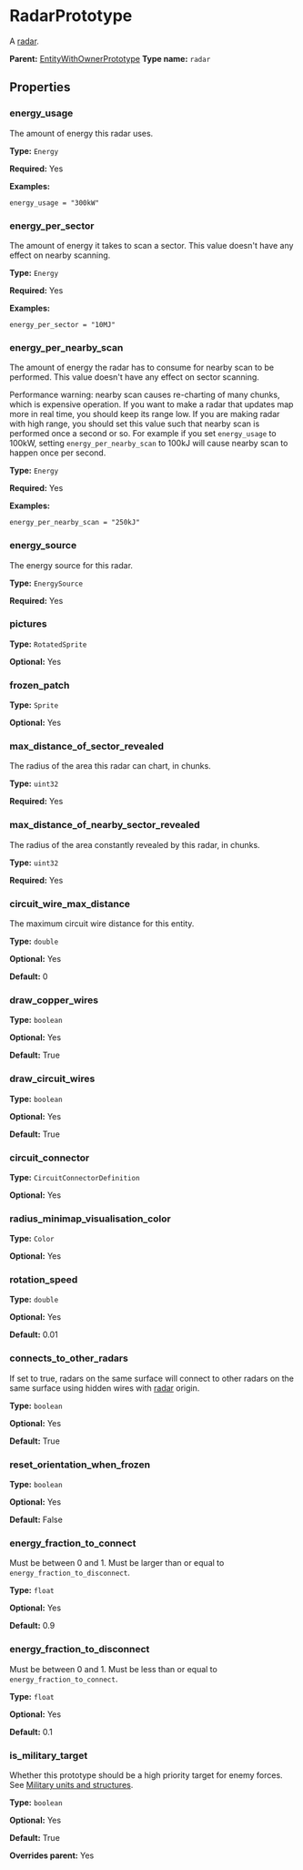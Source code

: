 # RadarPrototype

A [radar](https://wiki.factorio.com/Radar).

**Parent:** [EntityWithOwnerPrototype](EntityWithOwnerPrototype.md)
**Type name:** `radar`

## Properties

### energy_usage

The amount of energy this radar uses.

**Type:** `Energy`

**Required:** Yes

**Examples:**

```
energy_usage = "300kW"
```

### energy_per_sector

The amount of energy it takes to scan a sector. This value doesn't have any effect on nearby scanning.

**Type:** `Energy`

**Required:** Yes

**Examples:**

```
energy_per_sector = "10MJ"
```

### energy_per_nearby_scan

The amount of energy the radar has to consume for nearby scan to be performed. This value doesn't have any effect on sector scanning.

Performance warning: nearby scan causes re-charting of many chunks, which is expensive operation. If you want to make a radar that updates map more in real time, you should keep its range low. If you are making radar with high range, you should set this value such that nearby scan is performed once a second or so. For example if you set `energy_usage` to 100kW, setting `energy_per_nearby_scan` to 100kJ will cause nearby scan to happen once per second.

**Type:** `Energy`

**Required:** Yes

**Examples:**

```
energy_per_nearby_scan = "250kJ"
```

### energy_source

The energy source for this radar.

**Type:** `EnergySource`

**Required:** Yes

### pictures

**Type:** `RotatedSprite`

**Optional:** Yes

### frozen_patch

**Type:** `Sprite`

**Optional:** Yes

### max_distance_of_sector_revealed

The radius of the area this radar can chart, in chunks.

**Type:** `uint32`

**Required:** Yes

### max_distance_of_nearby_sector_revealed

The radius of the area constantly revealed by this radar, in chunks.

**Type:** `uint32`

**Required:** Yes

### circuit_wire_max_distance

The maximum circuit wire distance for this entity.

**Type:** `double`

**Optional:** Yes

**Default:** 0

### draw_copper_wires

**Type:** `boolean`

**Optional:** Yes

**Default:** True

### draw_circuit_wires

**Type:** `boolean`

**Optional:** Yes

**Default:** True

### circuit_connector

**Type:** `CircuitConnectorDefinition`

**Optional:** Yes

### radius_minimap_visualisation_color

**Type:** `Color`

**Optional:** Yes

### rotation_speed

**Type:** `double`

**Optional:** Yes

**Default:** 0.01

### connects_to_other_radars

If set to true, radars on the same surface will connect to other radars on the same surface using hidden wires with [radar](runtime:defines.wire_origin.radars) origin.

**Type:** `boolean`

**Optional:** Yes

**Default:** True

### reset_orientation_when_frozen

**Type:** `boolean`

**Optional:** Yes

**Default:** False

### energy_fraction_to_connect

Must be between 0 and 1. Must be larger than or equal to `energy_fraction_to_disconnect`.

**Type:** `float`

**Optional:** Yes

**Default:** 0.9

### energy_fraction_to_disconnect

Must be between 0 and 1. Must be less than or equal to `energy_fraction_to_connect`.

**Type:** `float`

**Optional:** Yes

**Default:** 0.1

### is_military_target

Whether this prototype should be a high priority target for enemy forces. See [Military units and structures](https://wiki.factorio.com/Military_units_and_structures).

**Type:** `boolean`

**Optional:** Yes

**Default:** True

**Overrides parent:** Yes

